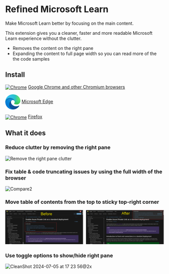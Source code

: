 # Refined Microsoft Learn

Make Microsoft Learn better by focusing on the main content.

This extension gives you a cleaner, faster and more readable Microsoft Learn experience without the clutter.

* Removes the content on the right pane
* Expanding the content to full page width so you can read more of the the code samples

## Install

[link-chrome]: https://chromewebstore.google.com/detail/microsoft-learn-boost/mkacacgjjgafnjekdcoodibajidagopd 'Version published on Chrome Web Store'

[<img src="https://raw.githubusercontent.com/alrra/browser-logos/90fdf03c/src/chrome/chrome.svg" width="48" alt="Chrome" valign="middle">][link-chrome] [Google Chrome and other Chromium browsers](https://chromewebstore.google.com/detail/microsoft-learn-boost/mkacacgjjgafnjekdcoodibajidagopd)

[link-edge]: https://microsoftedge.microsoft.com/addons/detail/refined-microsoft-learn/ohjiccikicdhcdlophelgjppakkdlfmg 'Version published on Edge Add-ons'

[<img src="https://raw.githubusercontent.com/alrra/browser-logos/90fdf03c/src/edge/edge.svg" width="48" alt="Chrome" valign="middle">][link-edge] [Microsoft Edge](https://microsoftedge.microsoft.com/addons/detail/refined-microsoft-learn/ohjiccikicdhcdlophelgjppakkdlfmg)

[link-firefox]: https://addons.mozilla.org/firefox/addon/refined-microsoft-learn/ 'Version published on Firefox Add-ons'

[<img src="https://raw.githubusercontent.com/alrra/browser-logos/main/src/firefox/firefox.svg" width="48" alt="Chrome" valign="middle">][link-firefox] [Firefox](https://addons.mozilla.org/firefox/addon/refined-microsoft-learn/)


## What it does

### Reduce clutter by removing the right pane

![Remove the right pane clutter](https://github.com/merill/ms-learn-boost/assets/1288081/059749d3-a70e-4cde-b38a-47680ee1c1f3)

### Fix table & code truncating issues by using the full width of the browser

![Compare2](https://github.com/merill/ms-learn-boost/assets/1288081/9ec6de25-e7e6-479e-bcc8-2ad36ad1e2a2)

### Move table of contents from the top to sticky top-right corner

![](assets/toc-before-after.png)


### Use toggle options to show/hide right pane 

![CleanShot 2024-07-05 at 17 23 56@2x](https://github.com/merill/refined-microsoft-learn/assets/1288081/a6b77cdf-28de-4bd2-8193-7e23810138dd)


